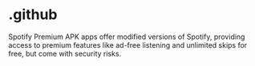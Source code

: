 # .github
Spotify Premium APK apps offer modified versions of Spotify, providing access to premium features like ad-free listening and unlimited skips for free, but come with security risks.
